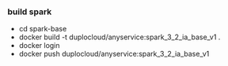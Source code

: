 ### build spark 
* cd spark-base
* docker build -t duplocloud/anyservice:spark_3_2_ia_base_v1 .
* docker login
* docker push duplocloud/anyservice:spark_3_2_ia_base_v1
   